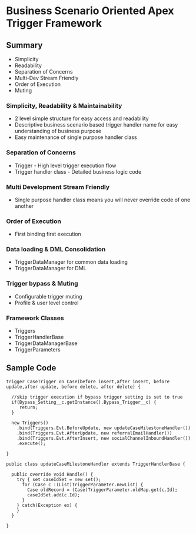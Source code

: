 # Business Scenario Oriented Apex Trigger Framework

## Summary
* Simplicity
* Readability 
* Separation of Concerns
* Multi-Dev Stream Friendly
* Order of Execution
* Muting

### Simplicity, Readability & Maintainability
* 2 level simple structure for easy access and readability
* Descriptive business scenario based trigger handler name for easy understanding of business purpose
* Easy maintenance of single purpose handler class

### Separation of Concerns
* Trigger - High level trigger execution flow
* Trigger handler class - Detailed business logic code

### Multi Development Stream Friendly
* Single purpose handler class means you will never override code of one another

### Order of Execution
* First binding first execution

### Data loading & DML Consolidation
* TriggerDataManager for common data loading
* TriggerDataManager for DML

### Trigger bypass & Muting
* Configurable trigger muting
* Profile & user level control


### Framework Classes
* Triggers
* TriggerHandlerBase
* TriggerDataManagerBase
* TriggerParameters

## Sample Code 

```
trigger CaseTrigger on Case(before insert,after insert, before update,after update, before delete, after delete) {
  
  //skip trigger execution if bypass trigger setting is set to true 
  if(Bypass_Setting__c.getInstance().Bypass_Trigger__c) {
     return;
  }
    
  new Triggers() 
    .bind(Triggers.Evt.BeforeUpdate, new updateCaseMilestoneHandler()) 
    .bind(Triggers.Evt.AfterUpdate, new referralEmailHandler()) 
    .bind(Triggers.Evt.AfterInsert, new socialChannelInboundHandler()) 
    .execute();

}
```
```
public class updateCaseMilestoneHandler extends TriggerHandlerBase {

  public override void Handle() { 
    try { set caseIdSet = new set();
      for (Case c :(List)TriggerParameter.newList) { 
        Case oldRecord = (Case)TriggerParameter.oldMap.get(c.Id); 
        caseIdSet.add(c.Id); 
      } 
    } catch(Exception ex) {
    } 
  }
  
}
```
